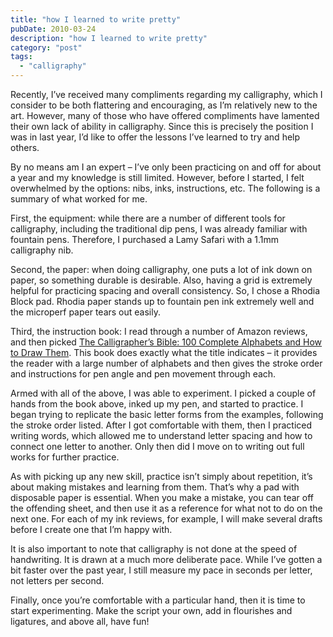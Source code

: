 ```yaml
---
title: "how I learned to write pretty"
pubDate: 2010-03-24
description: "how I learned to write pretty"
category: "post"
tags:
  - "calligraphy"
---
```


Recently, I’ve received many compliments regarding my calligraphy, which I consider to be both flattering and encouraging, as I’m relatively new to the art. However, many of those who have offered compliments have lamented their own lack of ability in calligraphy. Since this is precisely the position I was in last year, I’d like to offer the lessons I’ve learned to try and help others.

By no means am I an expert – I’ve only been practicing on and off for about a year and my knowledge is still limited. However, before I started, I felt overwhelmed by the options: nibs, inks, instructions, etc. The following is a summary of what worked for me.

First, the equipment: while there are a number of different tools for calligraphy, including the traditional dip pens, I was already familiar with fountain pens. Therefore, I purchased a Lamy Safari with a 1.1mm calligraphy nib.

Second, the paper: when doing calligraphy, one puts a lot of ink down on paper, so something durable is desirable. Also, having a grid is extremely helpful for practicing spacing and overall consistency. So, I chose a Rhodia Block pad. Rhodia paper stands up to fountain pen ink extremely well and the microperf paper tears out easily.

Third, the instruction book: I read through a number of Amazon reviews, and then picked [The Calligrapher’s Bible: 100 Complete Alphabets and How to Draw Them](http://www.amazon.com/gp/product/0764156152?ie=UTF8&tag=seizethedav0c-20&linkCode=as2&camp=1789&creative=390957&creativeASIN=0764156152). This book does exactly what the title indicates – it provides the reader with a large number of alphabets and then gives the stroke order and instructions for pen angle and pen movement through each.

Armed with all of the above, I was able to experiment. I picked a couple of hands from the book above, inked up my pen, and started to practice. I began trying to replicate the basic letter forms from the examples, following the stroke order listed. After I got comfortable with them, then I practiced writing words, which allowed me to understand letter spacing and how to connect one letter to another. Only then did I move on to writing out full works for further practice.

As with picking up any new skill, practice isn’t simply about repetition, it’s about making mistakes and learning from them. That’s why a pad with disposable paper is essential. When you make a mistake, you can tear off the offending sheet, and then use it as a reference for what not to do on the next one. For each of my ink reviews, for example, I will make several drafts before I create one that I’m happy with.

It is also important to note that calligraphy is not done at the speed of handwriting. It is drawn at a much more deliberate pace. While I’ve gotten a bit faster over the past year, I still measure my pace in seconds per letter, not letters per second.

Finally, once you’re comfortable with a particular hand, then it is time to start experimenting. Make the script your own, add in flourishes and ligatures, and above all, have fun!
